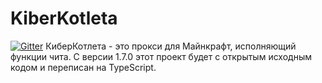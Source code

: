 # KiberKotleta
[![Gitter](https://badges.gitter.im/DarkCoder15_/KiberKotleta.svg)](https://gitter.im/DarkCoder15_/KiberKotleta?utm_source=badge&utm_medium=badge&utm_campaign=pr-badge)
КиберКотлета - это прокси для Майнкрафт, исполняющий функции чита.
С версии 1.7.0 этот проект будет с открытым исходным кодом и переписан на TypeScript.